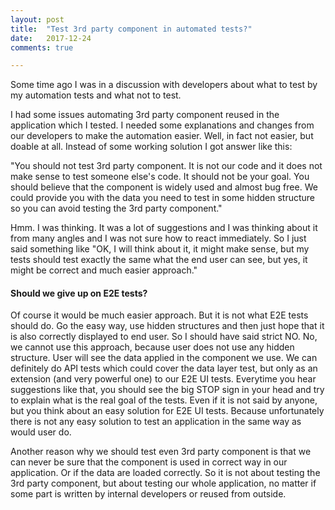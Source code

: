 ```yaml
---
layout: post
title:  "Test 3rd party component in automated tests?"
date:   2017-12-24
comments: true

---
```


<p class="intro"><span class="dropcap">S</span>ome time ago I was in a discussion with developers about what to test by my automation tests and what not to test.</p>

I had some issues automating 3rd party component reused in the application which I tested. I needed some explanations and changes from our developers to make the automation easier. Well, in fact not easier, but doable at all. 
Instead of some working solution I got answer like this: 

"You should not test 3rd party component. It is not our code and it does not make sense to test someone else's code. It should not be your goal. You should believe that the component is widely used and almost bug free. We could provide you with the data you need to test in some hidden structure so you can avoid testing the 3rd party component."

Hmm. I was thinking. It was a lot of suggestions and I was thinking about it from many angles and I was not sure how to react immediately. So I just said something like "OK, I will think about it, it might make sense, but my tests should test exactly the same what the end user can see, but yes, it might be correct and much easier approach."

#### Should we give up on E2E tests?

Of course it would be much easier approach. But it is not what E2E tests should do. Go the easy way, use hidden structures and then just hope that it is also correctly displayed to end user. 
So I should have said strict NO. No, we cannot use this approach, because user does not use any hidden structure. User will see the data applied in the component we use. We can definitely do API tests which could cover the data layer test, but only as an extension (and very powerful one) to our E2E UI tests.
Everytime you hear suggestions like that, you should see the big STOP sign in your head and try to explain what is the real goal of the tests. Even if it is not said by anyone, but you think about an easy solution for E2E UI tests. Because unfortunately there is not any easy solution to test an application in the same way as would user do. 

Another reason why we should test even 3rd party component is that we can never be sure that the component is used in correct way in our application. Or if the data are loaded correctly. So it is not about testing the 3rd party component, but about testing our whole application, no matter if some part is written by internal developers or reused from outside. 